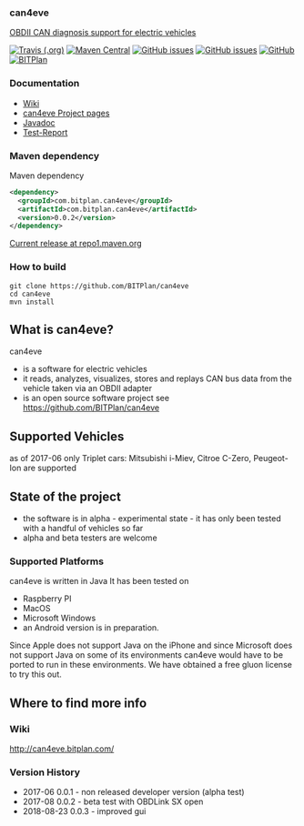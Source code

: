 ### can4eve
[OBDII CAN diagnosis support for electric vehicles](http://can4eve.bitplan.com) 

[![Travis (.org)](https://img.shields.io/travis/BITPlan/can4eve.svg)](https://travis-ci.org/BITPlan/can4eve)
[![Maven Central](https://img.shields.io/maven-central/v/com.bitplan.can4eve/com.bitplan.can4eve.svg)](https://search.maven.org/artifact/com.bitplan.can4eve/com.bitplan.can4eve/0.0.2/jar)
[![GitHub issues](https://img.shields.io/github/issues/BITPlan/can4eve.svg)](https://github.com/BITPlan/can4eve/issues)
[![GitHub issues](https://img.shields.io/github/issues-closed/BITPlan/can4eve.svg)](https://github.com/BITPlan/can4eve/issues/?q=is%3Aissue+is%3Aclosed)
[![GitHub](https://img.shields.io/github/license/BITPlan/can4eve.svg)](https://www.apache.org/licenses/LICENSE-2.0)
[![BITPlan](http://wiki.bitplan.com/images/wiki/thumb/3/38/BITPlanLogoFontLessTransparent.png/198px-BITPlanLogoFontLessTransparent.png)](http://www.bitplan.com)

### Documentation
* [Wiki](http://can4eve.bitplan.com)
* [can4eve Project pages](https://BITPlan.github.io/can4eve)
* [Javadoc](https://BITPlan.github.io/can4eve/can4eve/can4eve/apidocs/index.html)
* [Test-Report ](https://BITPlan.github.io/can4eve/can4eve/can4eve/surefire-report.html)
### Maven dependency

Maven dependency
```xml
<dependency>
  <groupId>com.bitplan.can4eve</groupId>
  <artifactId>com.bitplan.can4eve</artifactId>
  <version>0.0.2</version>
</dependency>
```

[Current release at repo1.maven.org](http://repo1.maven.org/maven2/com/bitplan/can4eve/com.bitplan.can4eve/0.0.2/)

### How to build
```
git clone https://github.com/BITPlan/can4eve
cd can4eve
mvn install
```
## What is can4eve? 
can4eve 
* is a software for electric vehicles
* it reads, analyzes, visualizes, stores and replays CAN bus data from the vehicle taken via an OBDII adapter
* is an open source software project see https://github.com/BITPlan/can4eve
## Supported Vehicles 
as of 2017-06 only Triplet cars: Mitsubishi i-Miev, Citroe C-Zero, Peugeot-Ion are supported
## State of the project 
* the software is in alpha - experimental state - it has only been tested with a handful of vehicles so far
* alpha and beta testers are welcome
### Supported Platforms 
can4eve is written in Java
It has been tested on
* Raspberry PI
* MacOS
* Microsoft Windows
* an Android version is in preparation.

Since Apple does not support Java on the iPhone and since Microsoft does not support Java on some of its environments can4eve 
would have to be ported to run in these environments. We have obtained a free gluon license to try this out.

## Where to find more info
### Wiki
http://can4eve.bitplan.com/
### Version History
* 2017-06    0.0.1 - non released developer version (alpha test)
* 2017-08    0.0.2 - beta test with OBDLink SX open
* 2018-08-23 0.0.3 - improved gui
